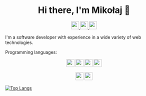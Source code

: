 
<h1 align='center'>
Hi there, I'm Mikołaj 👋
</h1>

<p align='center'>
  <a href="https://www.linkedin.com/in/mikolaj-bachorz">
    <img src="https://img.shields.io/badge/linkedin-%230077B5.svg?&style=for-the-badge&logo=linkedin&logoColor=white" height=25>
  </a>
  <a href="https://github.com/Mikbac">
    <img src="https://img.shields.io/badge/GitHub-%23181717.svg?&style=for-the-badge&logo=github&logoColor=white" height=25>
  </a>
  <a href="https://google.qwiklabs.com/public_profiles/1d03e1b4-5291-4f36-b462-a4c6882510ab">
    <img src="https://img.shields.io/badge/qwiklabs-%233680e3.svg?&style=for-the-badge&logo=qwiklabs&logoColor=%233680e3&labelColor=%23F5CD0E" height=25>
  </a>
</p>

I'm a software developer with experience in a wide variety of web technologies.

Programming languages:

<p align='center'>
  <a>
    <img src="https://img.shields.io/badge/java-%23007396.svg?&style=for-the-badge&logo=java&logoColor=white" height=25>
  </a>
  <a>
    <img src="https://img.shields.io/badge/scala-%23DC322F.svg?&style=for-the-badge&logo=scala&logoColor=white" height=25>
  </a>     
  <a>
    <img src="https://img.shields.io/badge/python-%233776AB.svg?&style=for-the-badge&logo=python&logoColor=white" height=25>
  </a>
  <a>
    <img src="https://img.shields.io/badge/C++-%2300599C.svg?&style=for-the-badge&logo=c%2B%2B&logoColor=white" height=25>
  </a>
</p>
<p align='center'>
  <a>
    <img src="https://img.shields.io/badge/typescript-%23007ACC.svg?&style=for-the-badge&logo=typescript&logoColor=white" height=25>
  </a>
  <a>
    <img src="https://img.shields.io/badge/javascript-%23F7DF1E.svg?&style=for-the-badge&logo=javascript&logoColor=black" height=25>
  </a>
</p>

<p align='center'>
</p>

[![Top Langs](https://github-readme-stats.vercel.app/api/top-langs/?username=mikbac)](https://github.com/anuraghazra/github-readme-stats)

<!--
**Mikbac/mikbac** is a ✨ _special_ ✨ repository because its `README.md` (this file) appears on your GitHub profile.

Here are some ideas to get you started:

- 🔭 I’m currently working on ...
- 🌱 I’m currently learning ...
- 👯 I’m looking to collaborate on ...
- 🤔 I’m looking for help with ...
- 💬 Ask me about ...
- 📫 How to reach me: ...
- 😄 Pronouns: ...
- ⚡ Fun fact: ...
-->
